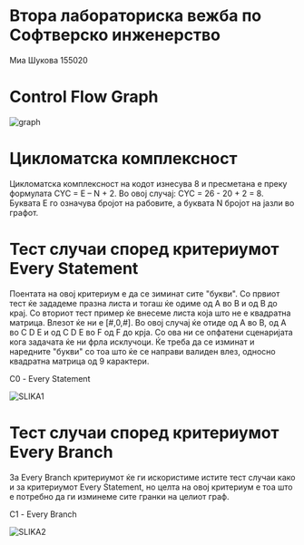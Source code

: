 # Втора лабораториска вежба по Софтверско инженерство
Миа Шукова 155020

# Control Flow Graph
![graph](https://user-images.githubusercontent.com/100201351/173931708-feb6132a-e4b0-4ae6-a01d-b794cb78d160.png)


# Цикломатска комплексност

Цикломатска комплексност на кодот изнесува 8 и пресметана е преку формулата CYC = E – N + 2. 
Во овој случај: CYC = 26 - 20 + 2 = 8. Буквата Е го означува бројот на рабовите, а буквата N бројот на јазли во графот.      


# Тест случаи според критериумот Every Statement

Поентата на овој критериум е да се зиминат сите "букви". Со првиот тест ќе зададеме празна листа и тогаш ќе одиме од А во В и од В до крај.
Со вториот тест пример ќе внесеме листа која што не е квадратна матрица. Влезот ќе ни е [#,0,#]. Во овој случај ќе отиде од А во В, од А во C D E и од C D E во F од F до крја. 
Со ова ни се опфатени сценаријата кога задачата ќе ни фрла исклучоци.
Ќе треба да се изминат и наредните "букви" со тоа што ќе се направи валиден влез, односно квадратна матрица од 9 карактери.

С0 - Every Statement

![SLIKA1](https://user-images.githubusercontent.com/100201351/173938506-24a54357-653a-49c4-b299-d7f7494c07eb.png)

# Тест случаи според критериумот Every Branch

За Every Branch критериумот ќе ги искористиме истите тест случаи како и за критериумот Every Statement, но целта на овој критериум е тоа што е потребно да ги изминеме сите гранки на целиот граф. 

С1 - Every Branch

![SLIKA2](https://user-images.githubusercontent.com/100201351/173938512-02c9795c-fbde-4f60-93ff-a45dac5b9a79.png)
